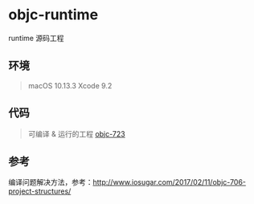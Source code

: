 # objc-runtime
runtime 源码工程

## 环境
> macOS 10.13.3
> Xcode 9.2

## 代码
> 可编译 & 运行的工程 [objc-723](https://opensource.apple.com/tarballs/objc4/)

## 参考

编译问题解决方法，参考：http://www.iosugar.com/2017/02/11/objc-706-project-structures/



